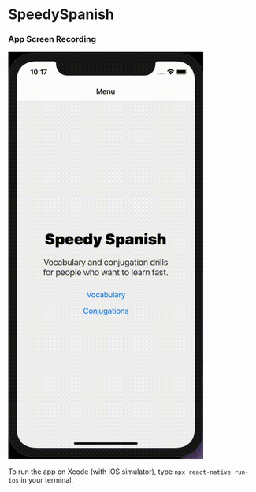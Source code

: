 # SpeedySpanish

### App Screen Recording

![](spanish-screen-rec.gif)

To run the app on Xcode (with iOS simulator), type `npx react-native run-ios` in your terminal.
